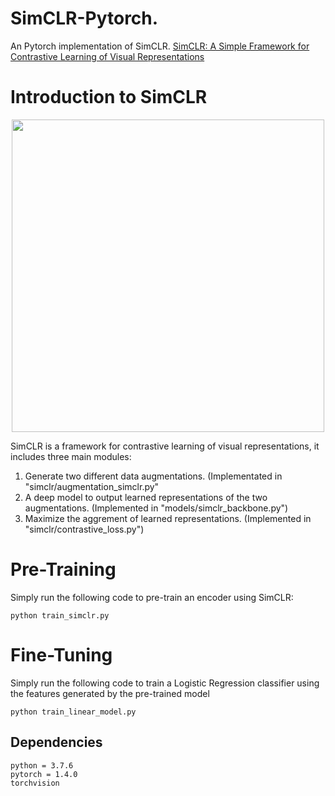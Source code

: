# SimCLR-Pytorch.

An Pytorch implementation of SimCLR. [SimCLR: A Simple Framework for Contrastive Learning of Visual Representations](https://arxiv.org/abs/2002.05709)

# Introduction to SimCLR 

<p align="center">
  <img src="https://github.com/Spijkervet/SimCLR/blob/master/media/architecture.png?raw=true" width="500"/>
</p>

SimCLR is a framework for contrastive learning of visual representations, it includes three main modules:
1) Generate two different data augmentations. (Implementated in "simclr/augmentation_simclr.py"
2) A deep model to output learned representations of the two augmentations. (Implemented in "models/simclr_backbone.py")
3) Maximize the aggrement of learned representations. (Implemented in "simclr/contrastive_loss.py")


# Pre-Training

Simply run the following code to pre-train an encoder using SimCLR:

```
python train_simclr.py
```

# Fine-Tuning

Simply run the following code to train a Logistic Regression classifier using the features generated by the pre-trained model

```
python train_linear_model.py
```

## Dependencies
```
python = 3.7.6
pytorch = 1.4.0
torchvision
```
